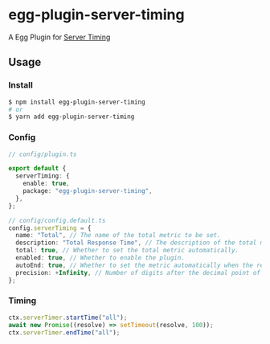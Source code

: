 # egg-plugin-server-timing

A Egg Plugin for [Server Timing](https://w3c.github.io/server-timing/)

## Usage

### Install

```bash
$ npm install egg-plugin-server-timing
# or
$ yarn add egg-plugin-server-timing
```

### Config

```typescript
// config/plugin.ts

export default {
  serverTiming: {
    enable: true,
    package: "egg-plugin-server-timing",
  },
};
```

```typescript
// config/config.default.ts
config.serverTiming = {
  name: "Total", // The name of the total metric to be set.
  description: "Total Response Time", // The description of the total metric to be set.
  total: true, // Whether to set the total metric automatically.
  enabled: true, // Whether to enable the plugin.
  autoEnd: true, // Whether to set the metric automatically when the request ends.
  precision: +Infinity, // Number of digits after the decimal point of the statistical time
};
```

### Timing

```typescript
ctx.serverTimer.startTime("all");
await new Promise((resolve) => setTimeout(resolve, 100));
ctx.serverTimer.endTime("all");
```
